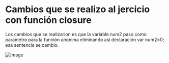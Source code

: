 # Cambios que se realizo al jercicio con función closure

Los cambios que se realizarion es que la variable num2 paso como parametro para la función anonima eliminando asi declaración var num2=0; esa sentencia se cambio.

![image](http://i66.tinypic.com/1zcplol.png})